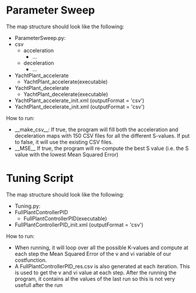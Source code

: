 # Parameter Sweep
The map structure should look like the following:
- ParameterSweep.py:
- csv
  - acceleration
    - ...
  - deceleration
    - ...
- YachtPlant_accelerate
  - YachtPlant_accelerate(executable)
- YachtPlant_decelerate
  - YachtPlant_decelerate(executable)
- YachtPlant_accelerate_init.xml (outputFormat = 'csv')
- YachtPlant_decelerate_init.xml (outputFormat = 'csv')

How to run: 
  - \_\_make_csv\_\_: If true, the program will fill both the acceleration and deceleration maps with 150 CSV files for all the different S-values. If put to false, it will use the existing CSV files.
  - \_\_MSE\_\_ If true, the program will re-compute the best S value (i.e. the S value with the lowest Mean Squared Error)

# Tuning Script
The map structure should look like the following:
- Tuning.py:
- FullPlantControllerPID
  - FullPlantControllerPID(executable)
- FullPlantControllerPID_init.xml (outputFormat = 'csv')


How to run:
- When running, it will loop over all the possible K-values and compute at each step the Mean Squared Error of the v and vi variable of our costfunction. 
- A FullPlantControllerPID_res.csv is also generated at each iteration. This is used to get the v and vi value at each step. After the running the program, it contains al the values of the last run so this is not very usefull after the run  